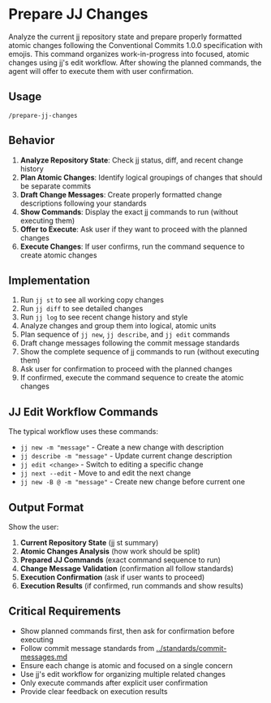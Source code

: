# Prepare JJ Changes

Analyze the current jj repository state and prepare properly formatted atomic changes following the Conventional Commits 1.0.0 specification with emojis. This command organizes work-in-progress into focused, atomic changes using jj's edit workflow. After showing the planned commands, the agent will offer to execute them with user confirmation.

## Usage

`/prepare-jj-changes`

## Behavior

1. **Analyze Repository State**: Check jj status, diff, and recent change history
2. **Plan Atomic Changes**: Identify logical groupings of changes that should be separate commits
3. **Draft Change Messages**: Create properly formatted change descriptions following your standards
4. **Show Commands**: Display the exact jj commands to run (without executing them)
5. **Offer to Execute**: Ask user if they want to proceed with the planned changes
6. **Execute Changes**: If user confirms, run the command sequence to create atomic changes

## Implementation

1. Run `jj st` to see all working copy changes
2. Run `jj diff` to see detailed changes
3. Run `jj log` to see recent change history and style
4. Analyze changes and group them into logical, atomic units
5. Plan sequence of `jj new`, `jj describe`, and `jj edit` commands
6. Draft change messages following the commit message standards
7. Show the complete sequence of jj commands to run (without executing them)
8. Ask user for confirmation to proceed with the planned changes
9. If confirmed, execute the command sequence to create the atomic changes

## JJ Edit Workflow Commands

The typical workflow uses these commands:
- `jj new -m "message"` - Create a new change with description
- `jj describe -m "message"` - Update current change description
- `jj edit <change>` - Switch to editing a specific change
- `jj next --edit` - Move to and edit the next change
- `jj new -B @ -m "message"` - Create new change before current one

## Output Format

Show the user:
1. **Current Repository State** (jj st summary)
2. **Atomic Changes Analysis** (how work should be split)
3. **Prepared JJ Commands** (exact command sequence to run)
4. **Change Message Validation** (confirmation all follow standards)
5. **Execution Confirmation** (ask if user wants to proceed)
6. **Execution Results** (if confirmed, run commands and show results)

## Critical Requirements

- Show planned commands first, then ask for confirmation before executing
- Follow commit message standards from [../standards/commit-messages.md](../standards/commit-messages.md)
- Ensure each change is atomic and focused on a single concern
- Use jj's edit workflow for organizing multiple related changes
- Only execute commands after explicit user confirmation
- Provide clear feedback on execution results